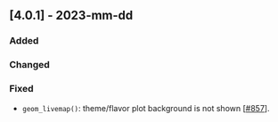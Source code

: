 ## [4.0.1] - 2023-mm-dd

### Added

### Changed

### Fixed

- `geom_livemap()`: theme/flavor plot background is not shown [[#857](https://github.com/JetBrains/lets-plot/issues/857)].